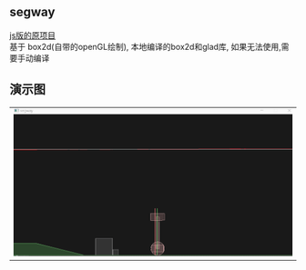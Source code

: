 ## segway

[js版的原项目](https://github.com/hertzcat/segway)  
基于 box2d(自带的openGL绘制), 本地编译的box2d和glad库, 如果无法使用,需要手动编译

## 演示图

<table>
    <tr>
        <td><img src="./segway.gif"/></td>
    </tr>
</table>
